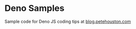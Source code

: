 # Deno Samples

Sample code for Deno JS coding tips at [blog.petehouston.com](https://blog.petehouston.com)
